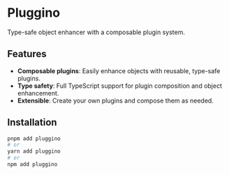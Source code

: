 # Pluggino

Type-safe object enhancer with a composable plugin system.

## Features

- **Composable plugins**: Easily enhance objects with reusable, type-safe plugins.
- **Type safety**: Full TypeScript support for plugin composition and object enhancement.
- **Extensible**: Create your own plugins and compose them as needed.

## Installation

```bash
pnpm add pluggino
# or
yarn add pluggino
# or
npm add pluggino
```